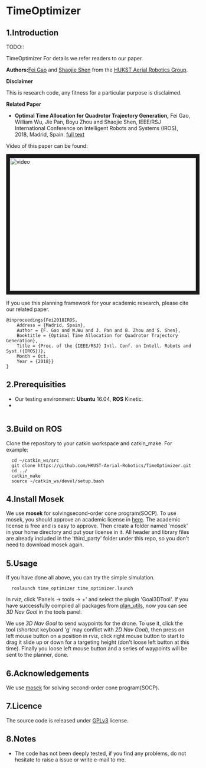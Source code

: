 # TimeOptimizer
## 1.Introduction

TODO::

TimeOptimizer 
For details we refer readers to our paper.

**Authors:**[Fei Gao](https://ustfei.com/) and [Shaojie Shen](http://www.ece.ust.hk/ece.php/profile/facultydetail/eeshaojie) from the [HUKST Aerial Robotics Group](uav.ust.hk).

**Disclaimer**

This is research code, any fitness for a particular purpose is disclaimed.

**Related Paper**
* **Optimal Time Allocation for Quadrotor Trajectory Generation,** Fei Gao, William Wu, Jie Pan, Boyu Zhou and Shaojie Shen, IEEE/RSJ International Conference on Intelligent Robots and Systems (IROS), 2018, Madrid, Spain.
[full text](https://ecefeigao.files.wordpress.com/2018/08/iros2018fei.pdf)

Video of this paper can be found:

<a href="https://www.youtube.com/watch?v=YJdwyJ5h8Ac" target="_blank"><img src="https://img.youtube.com/vi/YJdwyJ5h8Ac/0.jpg" 
alt="video" width="540" height="360" border="10" /></a>


If you use this planning framework for your academic research, please cite our related paper.
```
@inproceedings{Fei2018IROS,
	Address = {Madrid, Spain},
	Author = {F. Gao and W.Wu and J. Pan and B. Zhou and S. Shen},
	Booktitle = {Optimal Time Allocation for Quadrotor Trajectory Generation},
	Title = {Proc. of the {IEEE/RSJ} Intl. Conf. on Intell. Robots and Syst.({IROS})},
	Month = Oct,
	Year = {2018}}
}
```
## 2.Prerequisities
- Our testing environment: **Ubuntu** 16.04, **ROS** Kinetic.
- 
```
```

## 3.Build on ROS
  Clone the repository to your catkin workspace and catkin_make. For example:
```
  cd ~/catkin_ws/src
  git clone https://github.com/HKUST-Aerial-Robotics/TimeOptimizer.git
  cd ../
  catkin_make
  source ~/catkin_ws/devel/setup.bash
```

## 4.Install Mosek
We use **mosek** for solvingsecond-order cone program(SOCP). To use mosek, you should approve an academic license in [here](https://www.mosek.com/products/academic-licenses/). The academic license is free and is easy to approve. Then create a folder named 'mosek' in your home directory and put your license in it. All header and library files are already included in the 'third_party' folder under this repo, so you don't need to download mosek again. 

## 5.Usage
If you have done all above, you can try the simple simulation.
```
  roslaunch time_optimizer time_optimizer.launch
```
In rviz, click 'Panels -> tools -> +' and select the plugin 'Goal3DTool'. If you have successfully compiled all packages from [plan_utils](https://github.com/HKUST-Aerial-Robotics/plan_utils), now you can see *3D Nav Goal* in the tools panel.

We use *3D Nav Goal* to send waypoints for the drone. To use it, click the tool (shortcut keyboard 'g' may conflict with *2D Nav Goal*), then press on left mouse button on a position in rviz, click right mouse button to start to drag it slide up or down for a targeting height (don't loose left button at this time). Finally you loose left mouse button and a series of waypoints will be sent to the planner, done.

## 6.Acknowledgements
  We use [mosek](https://www.mosek.com/) for solving second-order cone program(SOCP).

## 7.Licence
The source code is released under [GPLv3](http://www.gnu.org/licenses/) license.

## 8.Notes
- The code has not been deeply tested, if you find any problems, do not hesitate to raise a issue or write e-mail to me.
